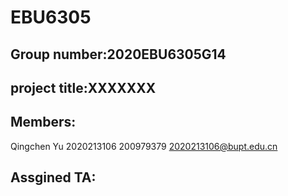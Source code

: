 # EBU6305
## Group number:2020EBU6305G14
## project title:XXXXXXX
## Members:
Qingchen Yu 2020213106 200979379 2020213106@bupt.edu.cn
## Assgined TA:

